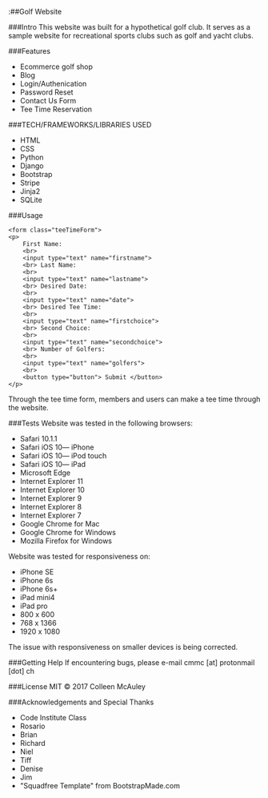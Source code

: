 :##Golf Website

###Intro
This website was built for a hypothetical golf club. It serves as a sample website for recreational sports clubs such as golf and yacht clubs.

###Features

 - Ecommerce golf shop
 - Blog
 - Login/Authenication
 - Password Reset
 - Contact Us Form
 - Tee Time Reservation
 
###TECH/FRAMEWORKS/LIBRARIES USED 

 - HTML
 - CSS
 - Python
 - Django
 - Bootstrap
 - Stripe
 - Jinja2
 - SQLite

###Usage

    <form class="teeTimeForm">
    <p>
        First Name:
        <br>
        <input type="text" name="firstname">
        <br> Last Name:
        <br>
        <input type="text" name="lastname">
        <br> Desired Date:
        <br>
        <input type="text" name="date">
        <br> Desired Tee Time:
        <br>
        <input type="text" name="firstchoice">
        <br> Second Choice:
        <br>
        <input type="text" name="secondchoice">
        <br> Number of Golfers:
        <br>
        <input type="text" name="golfers">
        <br>
        <button type="button"> Submit </button>
    </p>
</form>

Through the tee time form, members and users can make a tee time through the website.

###Tests
Website was tested in the following browsers:

 - Safari 10.1.1
 - Safari iOS 10— iPhone
 - Safari iOS 10— iPod touch
 - Safari iOS 10— iPad
 - Microsoft Edge
 - Internet Explorer 11
 - Internet Explorer 10
 - Internet Explorer 9
 - Internet Explorer 8
 - Internet Explorer 7
 - Google Chrome for Mac
 - Google Chrome for Windows
 - Mozilla Firefox for Windows

Website was tested for responsiveness on:

 - iPhone SE
 - iPhone 6s
 - iPhone 6s+
 - iPad mini4
 - iPad pro
 - 800 x 600
 - 768 x 1366
 - 1920 x 1080

The issue with responsiveness on smaller devices is being corrected.

###Getting Help
If encountering bugs, please e-mail cmmc [at] protonmail [dot] ch


###License
MIT &#169; 2017 Colleen McAuley

###Acknowledgements and Special Thanks
- Code Institute Class 
- Rosario
- Brian
- Richard
- Niel
- Tiff
- Denise
- Jim
- "Squadfree Template" from BootstrapMade.com
